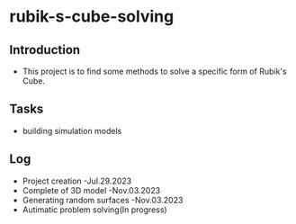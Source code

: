 # rubik-s-cube-solving
## Introduction
- This project is to find some methods to solve a specific form of Rubik's Cube.
## Tasks
- building simulation models
## Log 
- Project creation -Jul.29.2023
- Complete of 3D model -Nov.03.2023
- Generating random surfaces -Nov.03.2023
- Autimatic problem solving(In progress)
